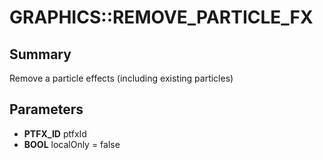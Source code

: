 # GRAPHICS::REMOVE_PARTICLE_FX

## Summary
Remove a particle effects (including existing particles)

## Parameters
* **PTFX_ID** ptfxId
* **BOOL** localOnly = false